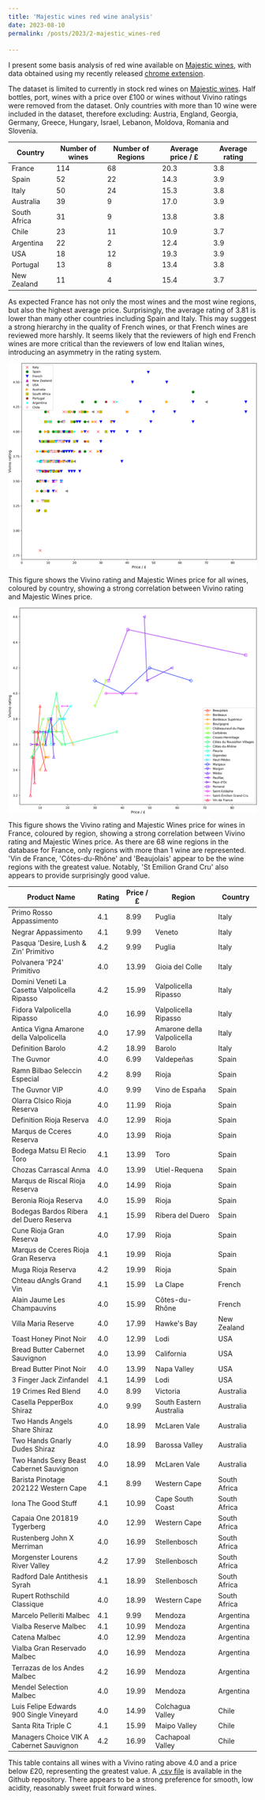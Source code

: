 ```yaml
---
title: 'Majestic wines red wine analysis'
date: 2023-08-10
permalink: /posts/2023/2-majestic_wines-red

---
```


I present some basis analysis of red wine available on [Majestic wines](https://www.majestic.co.uk), with data obtained using my recently released [chrome extension](https://chrome.google.com/webstore/detail/majestic%2Bvivino/neohjloinpdpfddkjfcagikdgepjbmee). 

The dataset is limited to currently in stock red wines on [Majestic wines](https://www.majestic.co.uk). Half bottles, port, wines with a price over £100 or wines without Vivino ratings were removed from the dataset. Only countries with more than 10 wine were included in the dataset, therefore excluding: Austria, England, Georgia, Germany, Greece, Hungary, Israel, Lebanon, Moldova, Romania and Slovenia.

| Country      | Number of wines | Number of Regions | Average price / £ | Average rating |
| -----------      | ----------- | ----------- | -----------| ----------- |
| France      | 114       |  68       | 20.3       |3.8       |
| Spain      | 52       |  22       | 14.3       |3.9       |
| Italy      | 50       |  24       | 15.3       |3.8       |
| Australia      | 39       |  9       | 17.0       |3.9      |
| South Africa      | 31       |  9       | 13.8       |3.8      |
| Chile      | 23       |  11       | 10.9       |3.7       |
| Argentina      | 22       |  2       | 12.4       |3.9       |
| USA      | 18       |  12       | 19.3       |3.9       |
| Portugal      | 13       |  8       | 13.4       |3.8       |
| New Zealand      | 11       |  4       | 15.4       |3.7       |

As expected France has not only the most wines and the most wine regions, but also the highest average price. Surprisingly, the average rating of 3.81 is lower than many other countries including Spain and Italy. This may suggest a strong hierarchy in the quality of French wines, or that French wines are reviewed more harshly. It seems likely that the reviewers of high end French wines are more critical than the reviewers of low end Italian wines, introducing an asymmetry in the rating system.

<img src="https://github.com/chrisahart/vivino-majestic/blob/main/analysis/plots/wine_red/price_rating_all.png" style="display: block; margin: auto;" />

This figure shows the Vivino rating and Majestic Wines price for all wines, coloured by country, showing a strong correlation between Vivino rating and Majestic Wines price. 

<img src="https://github.com/chrisahart/vivino-majestic/blob/main/analysis/plots/wine_red/price_rating_france-multiple-regions-only.png" style="display: block; margin: auto;" />

This figure shows the Vivino rating and Majestic Wines price for wines in France, coloured by region, showing a strong correlation between Vivino rating and Majestic Wines price. As there are 68 wine regions in the database for France, only regions with more than 1 wine are represented. 'Vin de France, 'Côtes-du-Rhône' and 'Beaujolais' appear to be the wine regions with the greatest value. Notably, 'St Emilion Grand Cru' also appears to provide surprisingly good value.

| Product Name      | Rating | Price / £ | Region| Country|
|-----------|-----------|-----------|-----------|-----------|
Primo Rosso Appassimento |4.1|8.99|Puglia|Italy
Negrar Appassimento |4.1|9.99|Veneto|Italy
Pasqua 'Desire, Lush & Zin' Primitivo|4.2|9.99|Puglia|Italy
Polvanera 'P24' Primitivo |4.0|13.99|Gioia del Colle|Italy
Domini Veneti La Casetta Valpolicella Ripasso |4.2|15.99|Valpolicella Ripasso|Italy
Fidora Valpolicella Ripasso |4.0|16.99|Valpolicella Ripasso|Italy
Antica Vigna Amarone della Valpolicella|4.0|17.99|Amarone della Valpolicella|Italy
Definition Barolo |4.2|18.99|Barolo|Italy
The Guvnor |4.0|6.99|Valdepeñas|Spain
Ramn Bilbao Seleccin Especial |4.2|8.99|Rioja|Spain
The Guvnor VIP |4.0|9.99|Vino de España|Spain
Olarra Clsico Rioja Reserva |4.0|11.99|Rioja|Spain
Definition Rioja Reserva |4.0|12.99|Rioja|Spain
Marqus de Cceres  Reserva |4.0|13.99|Rioja|Spain
Bodega Matsu El Recio Toro|4.1|13.99|Toro|Spain
Chozas Carrascal Anma |4.0|13.99|Utiel-Requena|Spain
Marqus de Riscal Rioja Reserva|4.0|14.99|Rioja|Spain
Beronia Rioja Reserva|4.0|15.99|Rioja|Spain
Bodegas Bardos Ribera del Duero Reserva|4.1|15.99|Ribera del Duero|Spain
Cune Rioja Gran Reserva|4.0|17.99|Rioja|Spain
Marqus de Cceres Rioja Gran Reserva |4.1|19.99|Rioja|Spain
Muga Rioja Reserva |4.2|19.99|Rioja|Spain
Chteau dAngls Grand Vin |4.1|15.99|La Clape|French
Alain Jaume Les Champauvins |4.0|15.99|Côtes-du-Rhône|French
Villa Maria Reserve  |4.0|17.99|Hawke's Bay|New Zealand
Toast Honey Pinot Noir |4.0|12.99|Lodi|USA
Bread Butter Cabernet Sauvignon |4.0|13.99|California|USA
Bread Butter Pinot Noir |4.0|13.99|Napa Valley|USA
3 Finger Jack Zinfandel |4.1|14.99|Lodi|USA
19 Crimes Red Blend |4.0|8.99|Victoria|Australia
Casella PepperBox Shiraz |4.0|9.99|South Eastern Australia|Australia
Two Hands Angels Share Shiraz | 4.0|18.99|McLaren Vale|Australia
Two Hands Gnarly Dudes Shiraz |4.0|18.99|Barossa Valley|Australia
Two Hands Sexy Beast Cabernet Sauvignon |4.0|18.99|McLaren Vale|Australia
Barista Pinotage 202122 Western Cape|4.1|8.99|Western Cape|South Africa
Iona The Good Stuff |4.1|10.99|Cape South Coast|South Africa
Capaia One 201819 Tygerberg|4.0|12.99|Western Cape|South Africa
Rustenberg John X Merriman |4.0|16.99|Stellenbosch|South Africa
Morgenster Lourens River Valley |4.2|17.99|Stellenbosch|South Africa
Radford Dale Antithesis Syrah|4.1|18.99|Stellenbosch|South Africa
Rupert Rothschild Classique |4.0|18.99|Western Cape|South Africa
Marcelo Pelleriti Malbec |4.1|9.99|Mendoza|Argentina
Vialba Reserve Malbec |4.1|10.99|Mendoza|Argentina
Catena Malbec |4.0|12.99|Mendoza|Argentina
Vialba Gran Reservado Malbec |4.0|16.99|Mendoza|Argentina
Terrazas de los Andes Malbec |4.2|16.99|Mendoza|Argentina
Mendel Selection Malbec |4.0|19.99|Mendoza|Argentina
Luis Felipe Edwards 900 Single Vineyard |4.0|14.99|Colchagua Valley|Chile
Santa Rita Triple C |4.1|15.99|Maipo Valley|Chile
Managers Choice VIK A Cabernet Sauvignon |4.2|16.99|Cachapoal Valley|Chile

This table contains all wines with a Vivino rating above 4.0 and a price below £20, representing the greatest value. A [.csv file](https://github.com/chrisahart/vivino-majestic/blob/main/analysis/data/wine_red/wines_rating-above-4.0_price-below-20.csv) is available in the Github repository. There appears to be a strong preference for smooth, low acidity, reasonably sweet fruit forward wines.
